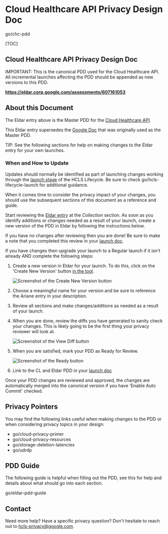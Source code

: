 # Cloud Healthcare API Privacy Design Doc

go/chc-pdd

[TOC]

<!--*
# Document freshness: For more information, see go/fresh-source.
freshness: { owner: 'gavinbee' reviewed: '2019-06-11' }
*-->

## Cloud Healthcare API Privacy Design Doc

IMPORTANT: This is the canonical PDD used for the Cloud Healthcare API. All
incremental launches affecting the PDD should be appended as new versions to
this PDD.

**https://eldar.corp.google.com/assessments/607161053**

## About this Document

The Eldar entry above is the Master PDD for the
[Cloud Healthcare API](http://go/health-cloud-api).

This Eldar entry supersedes the
[Google Doc](https://docs.google.com/document/d/1Mc8-Uk9vsi-Ap2vzbpQzkSIG905hbAbnGleVqLkOUZc/edit#)
that was originally used as the Master PDD.

TIP: See the following sections for help on making changes to the Eldar entry
for your own launches.

### When and How to Update

Updates should normally be identified as part of launching changes working
through the [launch stage](http://go/hcls-lifecycle-launch) of the HCLS
Lifecycle. Be sure to check go/hcls-lifecycle-launch for additional guidance.

When it comes time to consider the privacy impact of your changes, you should
use the subsequent sections of this document as a reference and guide.

Start reviewing the
[Eldar entry](https://eldar.corp.google.com/assessments/607161053) at the
*Collection* section. As soon as you identify additions or changes needed as a
result of your launch, create a new version of the PDD in Eldar by following the
instructions below.

If you have no changes after reviewing then you are done! Be sure to make a note
that you completed this review in your
[launch doc](http://go/hcls-lifecycle-launch#write-launch-doc).

If you have changes then upgrade your launch to a Regular launch if it isn't
already AND complete the following steps:

1.  Create a new version in Eldar for your launch. To do this, click on the
    'Create New Version' button
    [in the tool](https://eldar.corp.google.com/assessments/607161053).

    ![Screenshot of the Create New Version button](https://screenshot.googleplex.com/zKit3QyGRF4.png)

1.  Choose a meaningful name for your version and be sure to reference the
    Ariane entry in your description.

1.  Review all sections and make changes/additions as needed as a result of your
    launch.

1.  When you are done, review the diffs you have generated to sanity check your
    changes. This is likely going to be the first thing your privacy reviewer
    will look at.

    ![Screenshot of the View Diff button](https://screenshot.googleplex.com/EtEj0cXcHBH.png)

1.  When you are satisfied, mark your PDD as Ready for Review.

    ![Screenshot of the Ready button](https://screenshot.googleplex.com/yJJaHiRjh0V.png)

1.  Link to the CL and Eldar PDD in your
    [launch doc](http://go/hcls-lifecycle-launch#write-launch-doc)

Once your PDD changes are reviewed and approved, the changes are automatically
merged into the canonical version if you have 'Enable Auto Commit' checked.

## Privacy Pointers

You may find the following links useful when making changes to the PDD or when
considering privacy topics in your design:

*   go/cloud-privacy-primer
*   go/cloud-privacy-resources
*   go/storage-deletion-latencies
*   go/udrdp

## PDD Guide

The following guide is helpful when filling out the PDD, see this for help and
details about what should go into each section.

go/eldar-pdd-guide

## Contact

Need more help? Have a specific privacy question? Don't hesitate to reach out to
hcls-privacy@google.com.
